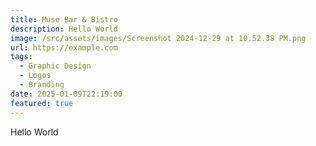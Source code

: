```yaml
---
title: Muse Bar & Bistro
description: Hello World
image: /src/assets/images/Screenshot 2024-12-29 at 10.52.38 PM.png
url: https://example.com
tags:
  - Graphic Design
  - Logos
  - Branding
date: 2025-01-09T22:19:00
featured: true
---
```

Hello World
